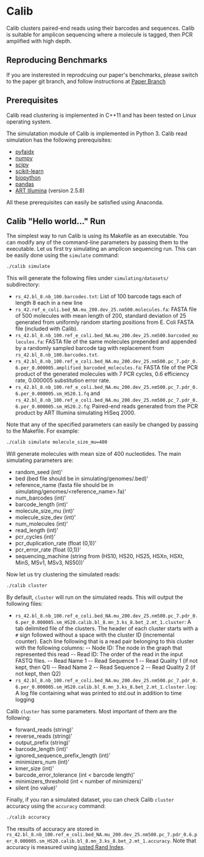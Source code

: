# Calib
Calib clusters paired-end reads using their barcodes and sequences. Calib is suitable for amplicon sequencing where a molecule is tagged, then PCR amplified with high depth.

## Reproducing Benchmarks

If you are insterested in reprodcuing our paper's benchmarks, please switch to the paper git branch, and follow instructions at [Paper Branch](https://github.com/vpc-ccg/calib/tree/paper/)


## Prerequisites

Calib read clustering is implemented in C++11 and has been tested on Linux operating system.

The simulatation module of Calib is implemented in Python 3. Calib read simulation has the following prerequisites:

- [pyfaidx](https://pypi.python.org/pypi/pyfaidx)
- [numpy](https://pypi.python.org/pypi/numpy)
- [scipy](https://pypi.python.org/pypi/scipy)
- [scikit-learn](https://pypi.python.org/pypi/scikit-learn)
- [biopython](https://pypi.python.org/pypi/biopython)
- [pandas](https://pypi.python.org/pypi/pandas)
- [ART Illumina](https://www.niehs.nih.gov/research/resources/software/biostatistics/art/index.cfm) (version 2.5.8)

All these prerequisites can easily be satisfied using Anaconda.



## Calib "Hello world..." Run

The simplest way to run Calib is using its Makefile as an executable. You can modify any of the command-line parameters by passing them to the executable. Let us first try simulating an amplicon sequencing run. This can be easily done using the `simulate` command:

```bash
./calib simulate
```

This will generate the following files under `simulating/datasets/` subdirectory:

- `rs_42.bl_8.nb_100.barcodes.txt`: List of 100 barcode tags each of length 8 each in a new line
- `rs_42.ref_e_coli.bed_NA.mu_200.dev_25.nm500.molecules.fa`: FASTA file of 500 molecules with mean length of 200, standard deviation of 25 generated from uniformly random starting positions from E. Coli FASTA file (included with Calib).
- `rs_42.bl_8.nb_100.ref_e_coli.bed_NA.mu_200.dev_25.nm500.barcoded_molecules.fa`: FASTA file of the same molecules prepended and appended by a randomly sampled barcode tag with replacement from `rs_42.bl_8.nb_100.barcodes.txt`.
- `rs_42.bl_8.nb_100.ref_e_coli.bed_NA.mu_200.dev_25.nm500.pc_7.pdr_0.6.per_0.000005.amplified_barcoded_molecules.fa`: FASTA file of the PCR product of the generated molecules with 7 PCR cycles, 0.6 efficiency rate, 0.000005 substitution error rate.
- `rs_42.bl_8.nb_100.ref_e_coli.bed_NA.mu_200.dev_25.nm500.pc_7.pdr_0.6.per_0.000005.sm_HS20.1.fq` and `rs_42.bl_8.nb_100.ref_e_coli.bed_NA.mu_200.dev_25.nm500.pc_7.pdr_0.6.per_0.000005.sm_HS20.2.fq`: Paired-end reads generated from the PCR product by ART Illumina simulating HiSeq 2000.

Note that any of the specified parameters can easily be changed by passing to the Makefile. For example:

```bash
./calib simulate molecule_size_mu=400
```

Will generate molecules with mean size of 400 nucleotides. The main simulating parameters are:

- random_seed (int)'
- bed (bed file should be in simulating/genomes/<bed>.bed)'
- reference_name (fasta file should be in simulating/genomes/<reference_name>.fa)'
- num_barcodes (int)'
- barcode_length (int)'
- molecule_size_mu (int)'
- molecule_size_dev (int)'
- num_molecules (int)'
- read_length (int)'
- pcr_cycles (int)'
- pcr_duplication_rate (float (0,1))'
- pcr_error_rate (float (0,1))'
- sequencing_machine (string from (HS10, HS20, HS25, HSXn, HSXt, MinS, MSv1, MSv3, NS50))'



Now let us try clustering the simulated reads:

```bash
./calib cluster
```

By default, `cluster` will run on the simulated reads. This will output the following files:

- `rs_42.bl_8.nb_100.ref_e_coli.bed_NA.mu_200.dev_25.nm500.pc_7.pdr_0.6.per_0.000005.sm_HS20.calib.bl_8.mn_3.ks_8.bet_2.mt_1.cluster`: A tab delimited file of the clusters. The header of each cluster starts with a `#` sign followed without a space with the cluster ID (incremental counter). Each line following that is a read pair belonging to this cluster with the following columns:
-- Node ID: The node in the graph that represented this read
-- Read ID: The order of the read in the input FASTQ files.
-- Read Name 1
-- Read Sequence 1
-- Read Quality 1 (if not kept, then Q1)
-- Read Name 2
-- Read Sequence 2
-- Read Quality 2 (if not kept, then Q2)
- `rs_42.bl_8.nb_100.ref_e_coli.bed_NA.mu_200.dev_25.nm500.pc_7.pdr_0.6.per_0.000005.sm_HS20.calib.bl_8.mn_3.ks_8.bet_2.mt_1.cluster.log`: A log file containing what was printed to std.out in addition to time logging

Calib `cluster` has some parameters. Most important of them are the following:
- forward_reads (string)'
- reverse_reads (string)'
- output_prefix (string)'
- barcode_length (int)'
- ignored_sequence_prefix_length (int)'
- minimizers_num (int)'
- kmer_size (int)'
- barcode_error_tolerance (int < barcode length)'
- minimizers_threshold (int < number of minimizers)'
- silent (no value)'

Finally, if you ran a simulated dataset, you can check Calib `cluster` accuracy using the `accuracy` command:

```bash
./calib accuracy
```

The results of accuracy are stored in `rs_42.bl_8.nb_100.ref_e_coli.bed_NA.mu_200.dev_25.nm500.pc_7.pdr_0.6.per_0.000005.sm_HS20.calib.bl_8.mn_3.ks_8.bet_2.mt_1.accuracy`. Note that accuracy is measured using [justed Rand Index](https://en.wikipedia.org/wiki/Rand_index#Adjusted_Rand_index).
